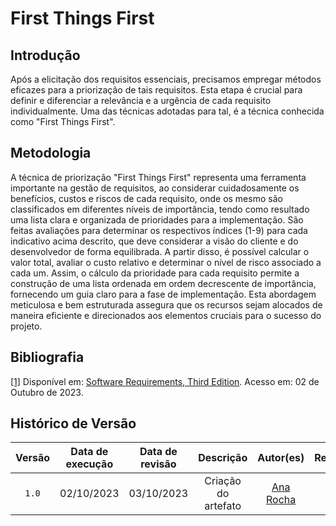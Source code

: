 # First Things First

## Introdução

Após a elicitação dos requisitos essenciais, precisamos empregar métodos eficazes para a priorização de tais requisitos. Esta etapa é crucial para definir e diferenciar a relevância e a urgência de cada requisito individualmente. Uma das técnicas adotadas para tal, é a técnica conhecida como "First Things First".

## Metodologia

A técnica de priorização "First Things First" representa uma ferramenta importante na gestão de requisitos, ao considerar cuidadosamente os benefícios, custos e riscos  de cada requisito, onde os mesmo são classificados em diferentes níveis de importância, tendo como resultado uma lista clara e organizada de prioridades para a implementação. São feitas avaliações para determinar os respectivos índices (1-9) para cada indicativo acima descrito, que deve considerar a visão do cliente e do desenvolvedor de forma equilibrada. A partir disso, é possível calcular o valor total, avaliar o custo relativo e determinar o nível de risco associado a cada um. Assim, o cálculo da prioridade para cada requisito permite a construção de uma lista ordenada em ordem decrescente de importância, fornecendo um guia claro para a fase de implementação. Esta abordagem meticulosa e bem estruturada assegura que os recursos sejam alocados de maneira eficiente e direcionados aos elementos cruciais para o sucesso do projeto.

## Bibliografia

<a id="aa" href="#a">[1]</a> Disponível em: [Software Requirements, Third Edition](https://aprender3.unb.br/pluginfile.php/2692778/mod_resource/content/2/PriorizaA%CC%83%C2%A7A%CC%83%C2%A3o%20de%20Req.pdf). Acesso em: 02 de Outubro de 2023.

## Histórico de Versão

| Versão | Data de execução | Data de revisão |             Descrição             |                      Autor(es)                       |                     Revisor(es)                      |
| :----: | :--------------: | :-------------: | :-------------------------------: | :--------------------------------------------------: | :--------------------------------------------------: |
| `1.0`  |    02/10/2023    |   03/10/2023    | Criação do artefato |   [Ana Rocha](https://github.com/anaaroch_)    | [Yago Passos](https://github.com/yagompassos) |

